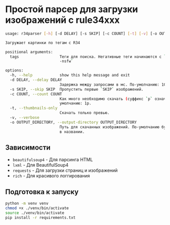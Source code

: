 # Простой парсер для загрузки изображений с rule34xxx
```bash
usage: r34parser [-h] [-d DELAY] [-s SKIP] [-c COUNT] [-t] [-v] [-o OUTPUT_DIRECTORY] ...

Загружает картинки по тегам с R34

positional arguments:
  tags                  Теги для поиска. Негативные теги начинаются с `-`. Пример: `r34parser sfw
                        -nsfw`

options:
  -h, --help            show this help message and exit
  -d DELAY, --delay DELAY
                        Задержка между запросами в мс. По-умолчанию: 1000.
  -s SKIP, --skip SKIP  Пропустить первые `SKIP` изображений.
  -c COUNT, --count COUNT
                        Как много необходимо скачать (суффикс `p` означает считать в страницах). По-
                        умолчанию: 1p.
  -t, --thumbnails-only
                        Скачать только превью.
  -v, --verbose
  -o OUTPUT_DIRECTORY, --output-directory OUTPUT_DIRECTORY
                        Путь для скачанных изображений. По-умолчанию будет создана директория с тегами
                        в названии.
```

## Зависимости
* `beautifulsoup4` - Для парсинга HTML
* `lxml` - Для BeautifulSoup4
* `requests` - Для загрузки страниц и изображений
* `rich` - Для красивого логгирования

## Подготовка к запуску
```bash
python -m venv venv
chmod +x ./venv/bin/activate
source ./venv/bin/activate
pip install -r requirements.txt
```

